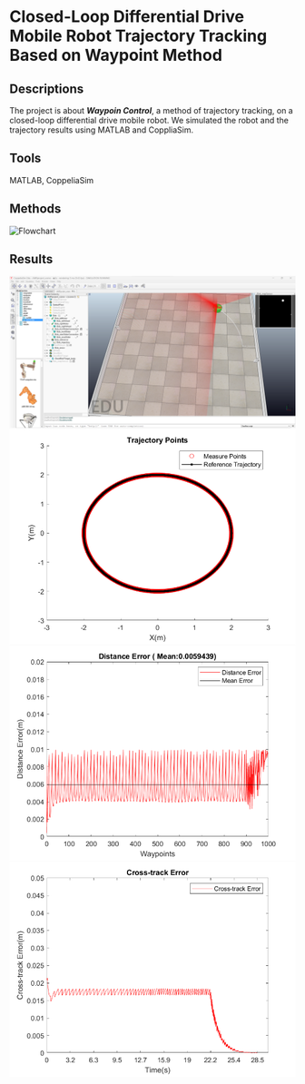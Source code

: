 # Closed-Loop Differential Drive Mobile Robot Trajectory Tracking Based on Waypoint Method
 
## Descriptions
The project is about ***Waypoin Control***, a method of trajectory tracking, on a closed-loop differential drive mobile robot. We simulated the robot and the trajectory results using MATLAB and CoppliaSim.

## Tools
MATLAB, CoppeliaSim

## Methods
![Flowchart](Results/flowchart.drawio.png)

## Results
![Running the robot in CoppeliaSim](Results/CoppeliaSim.png)
![Recorded trajectory points](Results/Trajectory_Points.png)
![Measured distance error](Results/Distance_Error.png)
![Measured Cross-track error](Results/Crosstrack_Error.png)